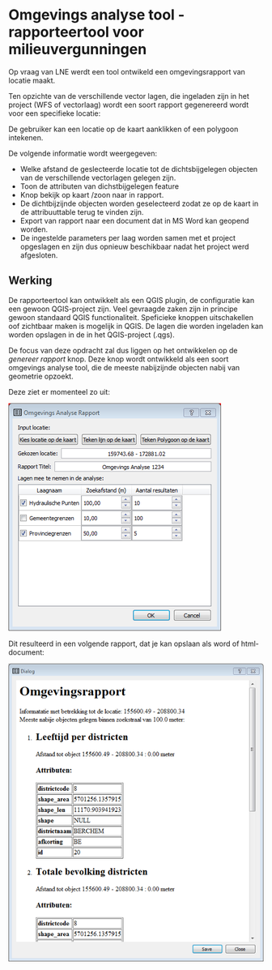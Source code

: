 Omgevings analyse tool - rapporteertool voor milieuvergunningen
================================================================

Op vraag van LNE werdt een tool ontwikeld een omgevingsrapport van locatie maakt. 

Ten opzichte van de verschillende vector lagen, die ingeladen zijn in het project (WFS of vectorlaag) 
wordt een soort rapport gegenereerd wordt voor een specifieke locatie:

De gebruiker kan een locatie op de kaart aanklikken of een polygoon intekenen. 

De volgende informatie wordt weergegeven:
- Welke afstand de geslecteerde locatie tot de dichtsbijgelegen objecten van de verschillende vectorlagen gelegen zijn.
- Toon de attributen van dichstbijgelegen feature
- Knop bekijk op kaart /zoon naar in rapport.
- De dichtbijzijnde objecten worden geselecteerd zodat ze op de kaart in de attribuuttable terug te vinden zijn.
- Export van rapport naar een document dat in MS Word kan geopend worden.
- De ingestelde parameters per laag worden samen met et project opgeslagen en zijn dus opnieuw beschikbaar nadat het project werd afgesloten.  

Werking
-------
De rapporteertool kan ontwikkelt als een QGIS plugin, de configuratie kan een gewoon QGIS-project zijn. 
Veel gevraagde zaken zijn in principe gewoon standaard QGIS functionaliteit. 
Speficieke knoppen uitschakellen oof zichtbaar maken is mogelijk in QGIS.
De lagen die worden ingeladen kan worden opslagen in de in het QGIS-project (.qgs).

De focus van deze opdracht zal dus liggen op het ontwikkelen op de *genereer rapport* knop.
Deze knop wordt ontwikkeld als een soort omgevings analyse tool, die de meeste nabijzijnde objecten nabij van geometrie opzoekt. 

Deze ziet er momenteel zo uit:

![](img/Mainwindow_Omgevings_Analyse_Rapport.png)

Dit resulteerd in een volgende rapport, dat je kan opslaan als word of html-document:

![](img/Rapport_Dialog.png)




